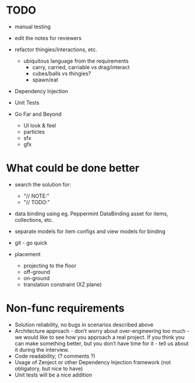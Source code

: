 # TODO

- manual testing

- edit the notes for reviewers

- refactor thingies/interactions, etc.
  - ubiquitous language from the requirements
    - carry, carried, carriable vs drag/interact
    - cubes/balls vs thingies?
    - spawn/eat

- Dependency Injection

- Unit Tests

- Go Far and Beyond
  - UI look & feel
  - particles
  - sfx
  - gfx

# What could be done better

- search the solution for:
  - "// NOTE:"
  - "// TODO:"

- data binding using eg. Peppermint DataBinding asset for items, collections, etc.
- separate models for item configs and view models for binding

- git - go quick

- placement
  - projecting to the floor
  - off-ground
  - on-ground
  - translation constraint (XZ plane)

# Non-func requirements
  - Solution reliability, no bugs in scenarios described above
  - Architecture approach - don’t worry about over-engineering too much - we would like to see how you approach a real project. If you think you can make something better, but you don’t have time for it - tell us about it during the interview.
  - Code readability; (? comments ?)
  - Usage of Zenject or other Dependency Injection framework (not obligatory, but nice to have)
  - Unit tests will be a nice addition
